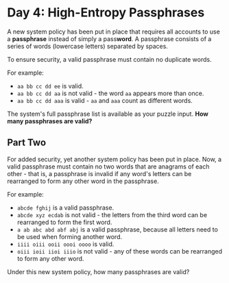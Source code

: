 Day 4: High-Entropy Passphrases
===============================

A new system policy has been put in place that requires all accounts to use a
**passphrase** instead of simply a pass**word**. A passphrase consists of a
series of words (lowercase letters) separated by spaces.

To ensure security, a valid passphrase must contain no duplicate words.

For example:

* `aa bb cc dd ee` is valid.
* `aa bb cc dd aa` is not valid - the word `aa` appears more than once.
* `aa bb cc dd aaa` is valid - `aa` and `aaa` count as different words.

The system's full passphrase list is available as your puzzle input.
**How many passphrases are valid?**


Part Two
--------

For added security, yet another system policy has been put in place. Now, a
valid passphrase must contain no two words that are anagrams of each other -
that is, a passphrase is invalid if any word's letters can be rearranged to
form any other word in the passphrase.

For example:

* `abcde fghij` is a valid passphrase.
* `abcde xyz ecdab` is not valid - the letters from the third word can be
   rearranged to form the first word.
* `a ab abc abd abf abj` is a valid passphrase, because all letters need to be
   used when forming another word.
* `iiii oiii ooii oooi oooo` is valid.
* `oiii ioii iioi iiio` is not valid - any of these words can be rearranged to
  form any other word.

Under this new system policy, how many passphrases are valid?
